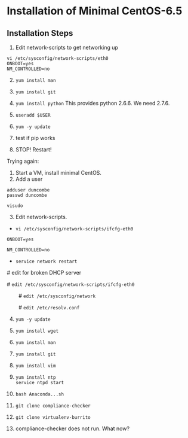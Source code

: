 Installation of Minimal CentOS-6.5
==================================

Installation Steps
------------------

1.  Edit network-scripts to get networking up
  
  `vi /etc/sysconfig/network-scripts/eth0`  
     `ONBOOT=yes`  
     `NM_CONTROLLED=no`  

2.  `yum install man`
3.  `yum install git`
4.  `yum install python` 
   This provides python 2.6.6. We need 2.7.6.  

5.  `useradd $USER`
6.  `yum -y update`
7.  test if pip works
8.  STOP! Restart!


Trying again:

1.  Start a VM, install minimal CentOS.
2.  Add a user

   `adduser duncombe`  
   `passwd duncombe`  

   `visudo`  

3.  Edit network-scripts.

   - `vi /etc/sysconfig/network-scripts/ifcfg-eth0`  

   `ONBOOT=yes`  

   `NM_CONTROLLED=no`  

   - `service network restart`

   \# edit for broken DHCP server

   \# `edit /etc/sysconfig/network-scripts/ifcfg-eth0`

        \# `edit /etc/sysconfig/network`

        \# `edit /etc/resolv.conf`

4.  `yum -y update`
5.  `yum install wget`
6.  `yum install man`
7.  `yum install git`
8.  `yum install vim`
9.  `yum install ntp`  
   `service ntpd start`
10. `bash Anaconda...sh`

11. `git clone compliance-checker`
12. `git clone virtualenv-burrito`
13.  compliance-checker does not run. What now?


